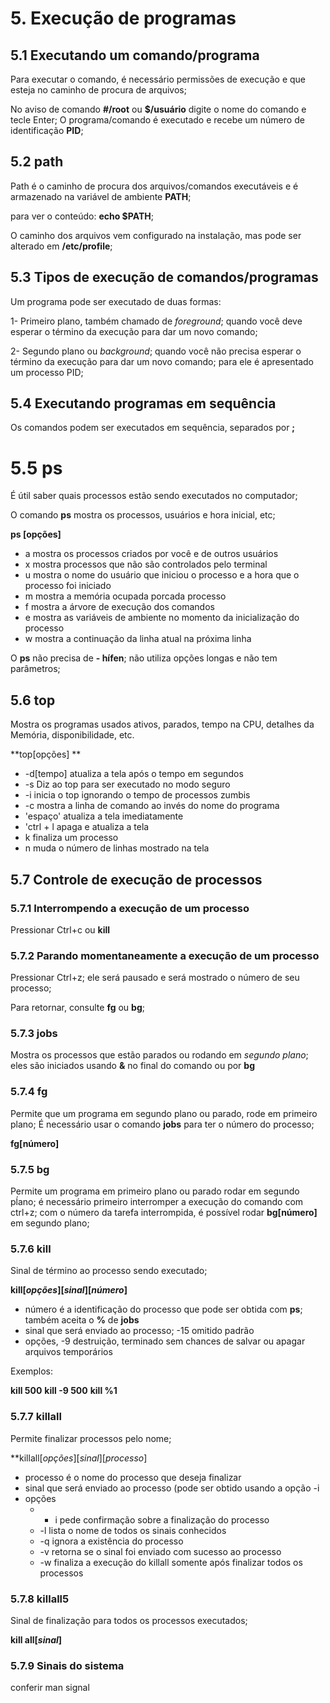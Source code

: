 # 5. Execução de programas 

## 5.1 Executando um comando/programa

Para executar o comando, é necessário permissões de execução e que esteja no caminho de procura de arquivos; 

No aviso de comando **#/root** ou **$/usuário** digite o nome do comando e tecle Enter; O programa/comando é executado e recebe um número de identificação **PID**; 

## 5.2 path

Path é o caminho de procura dos arquivos/comandos executáveis e é armazenado na variável de ambiente **PATH**; 

para ver o conteúdo: **echo $PATH**; 

O caminho dos arquivos vem configurado na instalação, mas pode ser alterado em **/etc/profile**; 

## 5.3 Tipos de execução de comandos/programas 

Um programa pode ser executado de duas formas:

1- Primeiro plano, também chamado de _foreground_; quando você deve esperar o término da execução para dar um novo comando; 

2- Segundo plano ou _background_; quando você não precisa esperar o término da execução para dar um novo comando; para ele é apresentado um processo PID; 

## 5.4 Executando programas em sequência

Os comandos podem ser executados em sequência, separados por **;**

# 5.5 ps 

É útil saber quais processos estão sendo executados no computador; 

O comando **ps** mostra os processos, usuários e hora inicial, etc; 

**ps [opções]**

* a 
mostra os processos criados por você e de outros usuários
* x 
mostra processos que não são controlados pelo terminal 
* u 
mostra o nome do usuário que iniciou o processo e a hora que o processo foi iniciado
* m
mostra a memória ocupada porcada processo
* f 
mostra a árvore de execução dos comandos
* e 
mostra as variáveis de ambiente no momento da inicialização do processo
* w 
mostra a continuação da linha atual na próxima linha 

O **ps** não precisa de **- hífen**; não utiliza opções longas e não tem parâmetros; 

## 5.6 top

Mostra os programas usados ativos, parados, tempo na CPU, detalhes da Memória, disponibilidade, etc. 

**top[opções] **

* -d[tempo] 
atualiza a tela após o tempo em segundos
* -s 
Diz ao top para ser executado no modo seguro
* -i
inicia o top ignorando o tempo de processos zumbis
* -c 
mostra a linha de comando ao invés do nome do programa
* 'espaço' 
atualiza a tela imediatamente
* 'ctrl + l
apaga e atualiza a tela
* k 
finaliza um processo
* n 
muda o número de linhas mostrado na tela

## 5.7 Controle de execução de processos

### 5.7.1 Interrompendo a execução de um processo

Pressionar Ctrl+c ou **kill**

### 5.7.2 Parando momentaneamente a execução de um processo

Pressionar Ctrl+z; ele será pausado e será mostrado o número de seu processo; 

Para retornar, consulte **fg** ou **bg**; 

### 5.7.3 jobs

Mostra os processos que estão parados ou rodando em _segundo plano_; eles são iniciados usando **&** no final do comando ou por **bg**

### 5.7.4 fg

Permite que um programa em segundo plano ou parado, rode em primeiro plano; É necessário usar o comando **jobs** para ter o número do processo;

**fg[número]**  

### 5.7.5 bg 

Permite um programa em primeiro plano ou parado rodar em segundo pĺano; é necessário primeiro interromper a execução do comando com ctrl+z; com o número da tarefa interrompida, é possível rodar **bg[número]** em segundo plano; 

### 5.7.6 kill

Sinal de término ao processo sendo executado; 

**kill[_opções_][_sinal_][_número_]** 

* número é a identificação do processo que pode ser obtida com **ps**; também aceita o **%** de **jobs**
* sinal que será enviado ao processo; -15 omitido padrão 
* opções, -9 destruição, terminado sem chances de salvar ou apagar arquivos temporários

Exemplos: 

**kill 500**
**kill -9 500**
**kill %1**

### 5.7.7 killall

Permite finalizar processos pelo nome; 

**killall[_opções_][_sinal_][_processo_]

* processo é o nome do processo que deseja finalizar
* sinal que será enviado ao processo (pode ser obtido usando a opção -i
* opções
    * - i pede confirmação sobre a finalização do processo
    * -l lista o nome de todos os sinais conhecidos
    * -q ignora a existência do processo
    * -v retorna se o sinal foi enviado com sucesso ao processo
    * -w finaliza a execução do killall somente após finalizar todos os processos

### 5.7.8 killall5

Sinal de finalização para todos os processos executados; 

**kill all[_sinal_]** 

### 5.7.9 Sinais do sistema 

conferir man signal


